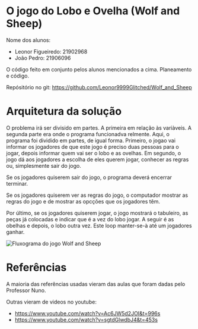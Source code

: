 # O jogo do Lobo e Ovelha (Wolf and Sheep)

Nome dos alunos:
- Leonor Figueiredo: 21902968
- João Pedro: 21906096

O código feito em conjunto pelos alunos mencionados a cima. Planeamento e código.

Repósitório no git:
https://github.com/Leonor9999Glitched/Wolf_and_Sheep

# Arquitetura da solução

O problema irá ser divisido em partes. A primeira em relação às variàveis. A segunda parte era onde o programa funcionadva relmente. Aqui, o programa foi dividido em partes, de igual forma. Primeiro, o jogao vai informar os jogadores de que este jogo é preciso duas pessoas para o jogar, depois informar quem vai ser o lobo e as ovelhas. Em segundo, o jogo dá aos jogadores a escolha de eles querem jogar, conhecer as regras ou, simplesmente sair do jogo.

Se os jogadores quiserem sair do jogo, o programa deverá encerrar terminar.

Se os jogadores quiserem ver as regras do jogo, o computador mostrar as regras do jogo e de mostrar as opcções que os jogadores têm.


Por último, se os jogadores quiserem jogar, o jogo mostrará o tabuleiro, as peças já colocadas e indicar que é a vez do lobo jogar. A seguir é as obelhas e depois, o lobo outra vez. Este loop manter-se-à até um jogadores ganhar.

![Fluxograma do jogo Wolf and Sheep](https://images-wixmp-ed30a86b8c4ca887773594c2.wixmp.com/f/2fb39435-99ff-49ad-9246-42032eeea416/ddv8uqy-10250e57-b762-41a3-bc4e-3c9e58206d48.png/v1/fill/w_807,h_991,q_70,strp/wolf_and_sheep_by_glitchydemonfairy_ddv8uqy-pre.jpg?token=eyJ0eXAiOiJKV1QiLCJhbGciOiJIUzI1NiJ9.eyJzdWIiOiJ1cm46YXBwOjdlMGQxODg5ODIyNjQzNzNhNWYwZDQxNWVhMGQyNmUwIiwiaXNzIjoidXJuOmFwcDo3ZTBkMTg4OTgyMjY0MzczYTVmMGQ0MTVlYTBkMjZlMCIsIm9iaiI6W1t7ImhlaWdodCI6Ijw9MTU3MiIsInBhdGgiOiJcL2ZcLzJmYjM5NDM1LTk5ZmYtNDlhZC05MjQ2LTQyMDMyZWVlYTQxNlwvZGR2OHVxeS0xMDI1MGU1Ny1iNzYyLTQxYTMtYmM0ZS0zYzllNTgyMDZkNDgucG5nIiwid2lkdGgiOiI8PTEyODAifV1dLCJhdWQiOlsidXJuOnNlcnZpY2U6aW1hZ2Uub3BlcmF0aW9ucyJdfQ.-0jb91OC2O1iAihuyxP_SY6n1JuukEjHBBxdPyjS83s)

# Referências

A maioria das referências usadas vieram das aulas que foram dadas pelo Professor Nuno.

Outras vieram de videos no youtube: 
- https://www.youtube.com/watch?v=Ac6JW5d2JOI&t=996s
- https://www.youtube.com/watch?v=sgtdGlwdbJ4&t=453s
